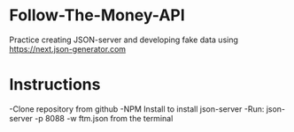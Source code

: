# Follow-The-Money-API
Practice creating JSON-server and developing fake data using https://next.json-generator.com

# Instructions

-Clone repository from github
-NPM Install to install json-server
-Run:  json-server -p 8088 -w ftm.json from the terminal

